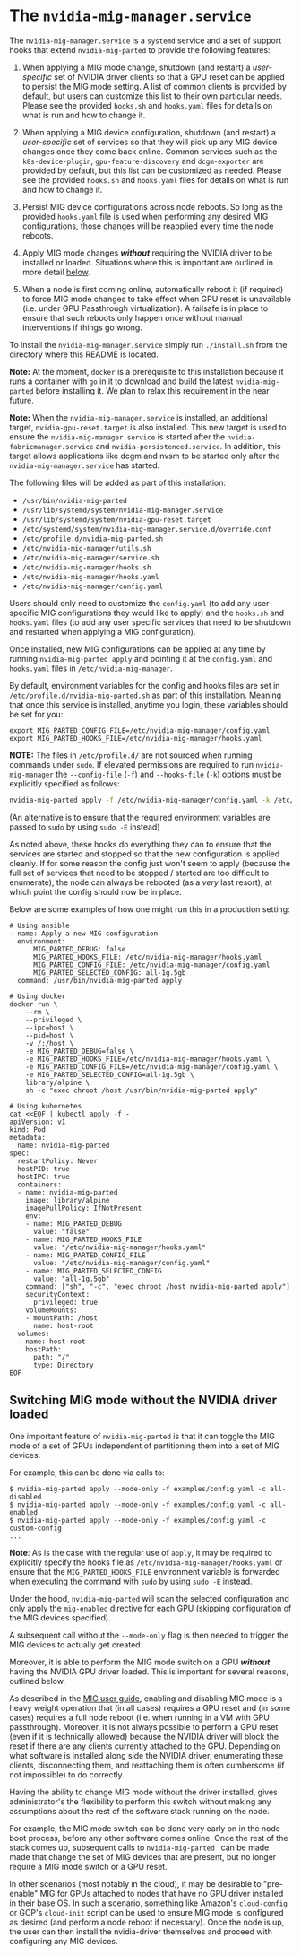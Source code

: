 # The `nvidia-mig-manager.service`

The `nvidia-mig-manager.service` is a `systemd` service and a set of support
hooks that extend `nvidia-mig-parted` to provide the following features:

1. When applying a MIG mode change, shutdown (and restart) a *user-specific*
   set of NVIDIA driver clients so that a GPU reset can be applied to persist
   the MIG mode setting. A list of common clients is provided by default, but
   users can customize this list to their own particular needs. Please see the
   provided `hooks.sh` and `hooks.yaml` files for details on what is run and
   how to change it.

1. When applying a MIG device configuration, shutdown (and restart) a *user-specific*
   set of services so that they will pick up any MIG device changes once they
   come back online. Common services such as the `k8s-device-plugin`,
   `gpu-feature-discovery` and `dcgm-exporter` are provided by default, but
   this list can be customized as needed. Please see the provided `hooks.sh`
   and `hooks.yaml` files for details on what is run and how to change it.

1. Persist MIG device configurations across node reboots. So long as the
   provided `hooks.yaml` file is used when performing any desired MIG
   configurations, those changes will be reapplied every time the node reboots.

1. Apply MIG mode changes ***without*** requiring the NVIDIA driver to be
   installed or loaded. Situations where this is important are outlined in more detail
   [below](#switching-mig-mode-without-the-nvidia-driver-loaded).

1. When a node is first coming online, automatically reboot it (if required) to
   force MIG mode changes to take effect when GPU reset is unavailable (i.e.
   under GPU Passthrough virtualization). A failsafe is in place to ensure
   that such reboots only happen *once* without manual interventions if things
   go wrong.

To install the `nvidia-mig-manager.service` simply run `./install.sh` from the
directory where this README is located.

**Note:** At the moment, `docker` is a prerequisite to this installation
because it runs a container with `go` in it to download and build the latest
`nvidia-mig-parted` before installing it. We plan to relax this requirement in
the near future.

**Note:** When the `nvidia-mig-manager.service` is installed, an additional target,
`nvidia-gpu-reset.target` is also installed. This new target is used to ensure the
`nvidia-mig-manager.service` is started after the `nvidia-fabricmanager.service` and 
`nvidia-persistenced.service`. In addition, this target allows applications like dcgm
and nvsm to be started only after the `nvidia-mig-manager.service` has started.

The following files will be added as part of this installation:

* `/usr/bin/nvidia-mig-parted`
* `/usr/lib/systemd/system/nvidia-mig-manager.service`
* `/usr/lib/systemd/system/nvidia-gpu-reset.target`
* `/etc/systemd/system/nvidia-mig-manager.service.d/override.conf`
* `/etc/profile.d/nvidia-mig-parted.sh`
* `/etc/nvidia-mig-manager/utils.sh`
* `/etc/nvidia-mig-manager/service.sh`
* `/etc/nvidia-mig-manager/hooks.sh`
* `/etc/nvidia-mig-manager/hooks.yaml`
* `/etc/nvidia-mig-manager/config.yaml`

Users should only need to customize the `config.yaml` (to add any user-specific
MIG configurations they would like to apply) and the `hooks.sh` and
`hooks.yaml` files (to add any user specific services that need to be shutdown
and restarted when applying a MIG configuration).

Once installed, new MIG configurations can be applied at any time by running
`nvidia-mig-parted apply` and pointing it at the `config.yaml` and `hooks.yaml`
files in `/etc/nvidia-mig-manager`.

By default, environment variables for the config and hooks files are set in
`/etc/profile.d/nvidia-mig-parted.sh` as part of this installation. Meaning that
once this service is installed, anytime you login, these variables should be
set for you:
```
export MIG_PARTED_CONFIG_FILE=/etc/nvidia-mig-manager/config.yaml
export MIG_PARTED_HOOKS_FILE=/etc/nvidia-mig-manager/hooks.yaml
```

**NOTE:** The files in `/etc/profile.d/` are not sourced when running commands
under `sudo`. If elevated permissions are required to run `nvidia-mig-manager`
the `--config-file` (`-f`) and `--hooks-file` (`-k`) options must be explicitly specified as
follows:
```bash
nvidia-mig-parted apply -f /etc/nvidia-mig-manager/config.yaml -k /etc/nvidia-mig-manager/hooks.yaml
```
(An alternative is to ensure that the required environment variables are passed to `sudo` by using `sudo -E` instead)

As noted above, these hooks do everything they can to ensure that the services
are started and stopped so that the new configuration is applied cleanly. If
for some reason the config just won't seem to apply (because the full set of
services that need to be stopped / started are too difficult to enumerate), the
node can always be rebooted (as a *very* last resort), at which point the
config should now be in place.

Below are some examples of how one might run this in a production setting:
```
# Using ansible
- name: Apply a new MIG configuration
  environment:
      MIG_PARTED_DEBUG: false
      MIG_PARTED_HOOKS_FILE: /etc/nvidia-mig-manager/hooks.yaml
      MIG_PARTED_CONFIG_FILE: /etc/nvidia-mig-manager/config.yaml
      MIG_PARTED_SELECTED_CONFIG: all-1g.5gb
  command: /usr/bin/nvidia-mig-parted apply

# Using docker
docker run \
    --rm \
    --privileged \
    --ipc=host \
    --pid=host \
    -v /:/host \
    -e MIG_PARTED_DEBUG=false \
    -e MIG_PARTED_HOOKS_FILE=/etc/nvidia-mig-manager/hooks.yaml \
    -e MIG_PARTED_CONFIG_FILE=/etc/nvidia-mig-manager/config.yaml \
    -e MIG_PARTED_SELECTED_CONFIG=all-1g.5gb \
    library/alpine \
    sh -c "exec chroot /host /usr/bin/nvidia-mig-parted apply"

# Using kubernetes
cat <<EOF | kubectl apply -f -
apiVersion: v1
kind: Pod
metadata:
  name: nvidia-mig-parted
spec:
  restartPolicy: Never
  hostPID: true
  hostIPC: true
  containers:
  - name: nvidia-mig-parted
    image: library/alpine
    imagePullPolicy: IfNotPresent
    env:
    - name: MIG_PARTED_DEBUG
      value: "false"
    - name: MIG_PARTED_HOOKS_FILE
      value: "/etc/nvidia-mig-manager/hooks.yaml"
    - name: MIG_PARTED_CONFIG_FILE
      value: "/etc/nvidia-mig-manager/config.yaml"
    - name: MIG_PARTED_SELECTED_CONFIG
      value: "all-1g.5gb"
    command: ["sh", "-c", "exec chroot /host nvidia-mig-parted apply"]
    securityContext:
      privileged: true
    volumeMounts:
    - mountPath: /host
      name: host-root
  volumes:
  - name: host-root
    hostPath:
      path: "/"
      type: Directory
EOF
```

## Switching MIG mode **without** the NVIDIA driver loaded
One important feature of `nvidia-mig-parted` is that it can toggle the MIG mode
of a set of GPUs independent of partitioning them into a set of MIG devices.

For example, this can be done via calls to:
```
$ nvidia-mig-parted apply --mode-only -f examples/config.yaml -c all-disabled
$ nvidia-mig-parted apply --mode-only -f examples/config.yaml -c all-enabled
$ nvidia-mig-parted apply --mode-only -f examples/config.yaml -c custom-config
...
```
**Note**: As is the case with the regular use of `apply`, it may be required to
explicitly specify the hooks file as `/etc/nvidia-mig-manager/hooks.yaml` or
ensure that the `MIG_PARTED_HOOKS_FILE` environment variable is forwarded when
executing the command with `sudo` by using `sudo -E` instead.

Under the hood, `nvidia-mig-parted` will scan the selected configuration and
only apply the `mig-enabled` directive for each GPU (skipping configuration of
the MIG devices specified).

A subsequent call without the `--mode-only` flag is then needed to
trigger the MIG devices to actually get created.

Moreover, it is able to perform the MIG mode switch on a GPU ***without*** having
the NVIDIA GPU driver loaded. This is important for several reasons, outlined below.

As described in the [MIG user
guide](https://docs.nvidia.com/datacenter/tesla/mig-user-guide/index.html#enable-mig-mode),
enabling and disabling MIG mode is a heavy weight operation that (in all cases)
requires a GPU reset and (in some cases) requires a full node reboot (i.e. when
running in a VM with GPU passthrough). Moreover, it is not always possible to
perform a GPU reset (even if it is technically allowed) because the NVIDIA
driver will block the reset if there are any clients currently attached to the
GPU. Depending on what software is installed along side the NVIDIA driver,
enumerating these clients, disconnecting them, and reattaching them is often
cumbersome (if not impossible) to do correctly.

Having the ability to change MIG mode without the driver installed, gives
administrator's the flexibility to perform this switch without making any
assumptions about the rest of the software stack running on the node.

For example, the MIG mode switch can be done very early on in the node boot
process, before any other software comes online. Once the rest of the stack
comes up, subsequent calls to `nvidia-mig-parted ` can be made made that change
the set of MIG devices that are present, but no longer require a MIG mode
switch or a GPU reset.

In other scenarios (most notably in the cloud), it may be desirable to
"pre-enable" MIG for GPUs attached to nodes that have no GPU driver installed
in their base OS. In such a scenario, something like Amazon's `cloud-config` or
GCP's `cloud-init` script can be used to ensure MIG mode is configured as
desired (and perform a node reboot if necessary). Once the node is up, the user
can then install the nvidia-driver themselves and proceed with configuring any
MIG devices.
